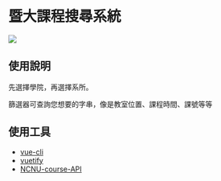 
# 暨大課程搜尋系統

![](https://i.imgur.com/0GalQBw.png)

## 使用說明

先選擇學院，再選擇系所。

篩選器可查詢您想要的字串，像是教室位置、課程時間、課號等等


## 使用工具

- [vue-cli](https://github.com/vuejs/vue-cli)
- [vuetify](https://github.com/vuetifyjs/vuetify)
- [NCNU-course-API](https://github.com/yiyu0x/NCNU-course-API)
